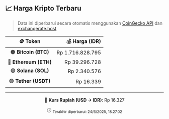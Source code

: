 

<!-- HARGA_KRIPTO -->
## 📈 Harga Kripto Terbaru

> Data ini diperbarui secara otomatis menggunakan [CoinGecko API](https://www.coingecko.com/) dan [exchangerate.host](https://exchangerate.host/)

<div align="center">

| 🪙 Token | 💰 Harga (IDR) |
|:------:|---------------:|
| 🟠 **Bitcoin (BTC)**   | Rp 1.716.828.795 |
| 🔵 **Ethereum (ETH)**  | Rp 39.296.728 |
| 🟣 **Solana (SOL)**    | Rp 2.340.576 |
| 🟢 **Tether (USDT)**   | Rp 16.339 |

---

💱 **Kurs Rupiah (USD → IDR)**: Rp 16.327

🕒 <sub>Terakhir diperbarui: 24/6/2025, 18.27.02</sub>

</div>
<!-- /HARGA_KRIPTO -->
